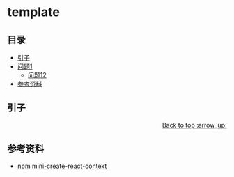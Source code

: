 # template
## <a name="index"></a> 目录
- [引子](#start)
- [问题1](#style)
  - [问题12](#link)
- [参考资料](#reference)


## <a name="start"></a> 引子


<div align="right"><a href="#index">Back to top :arrow_up:</a></div>

## <a name="reference"></a> 参考资料
- [npm mini-create-react-context][url-reference-1]

[url-base]:https://xxholic.github.io/blog/draft

[url-reference-1]:https://www.npmjs.com/package/mini-create-react-context

[url-local-rail]:./images/48/rail.png

